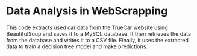 # Data Analysis in WebScrapping
 This code extracts used car data from the TrueCar website using BeautifulSoup and saves it to a MySQL database. It then retrieves the data from the database and writes it to a CSV file. Finally, it uses the extracted data to train a decision tree model and make predictions.
